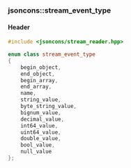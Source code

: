 ### jsoncons::stream_event_type

#### Header
```c++
#include <jsoncons/stream_reader.hpp>
```

```c++
enum class stream_event_type
{
    begin_object,
    end_object,
    begin_array,
    end_array,
    name,
    string_value,
    byte_string_value,
    bignum_value,
    decimal_value,
    int64_value,
    uint64_value,
    double_value,
    bool_value,
    null_value
};
```

